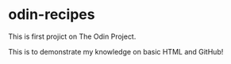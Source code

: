 # odin-recipes

This is first projict on The Odin Project.

This is to demonstrate my knowledge on basic HTML and GitHub!